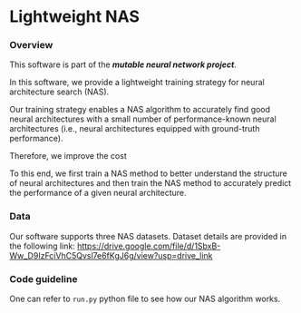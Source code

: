 # Lightweight NAS
### Overview
This software is part of the ***mutable neural network project***.

In this software, we provide a lightweight training strategy for neural architecture search (NAS). 

Our training strategy enables a NAS algorithm to accurately find good neural architectures with a small number of performance-known neural architectures (i.e., neural architectures equipped with ground-truth performance).

Therefore, we improve the cost

To this end, we first train a NAS method to better understand the structure of neural architectures and then train the NAS method to accurately predict the performance of a given neural architecture.

### Data
Our software supports three NAS datasets.
Dataset details are provided in the following link:
https://drive.google.com/file/d/1SbxB-Ww_D9IzFciVhC5Qvsl7e6fKgJ6g/view?usp=drive_link

### Code guideline

One can refer to ```run.py``` python file to see how our NAS algorithm works.
